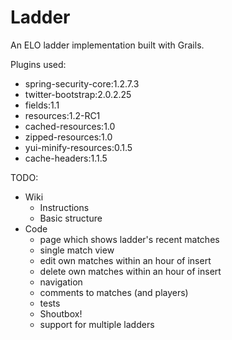 Ladder
======

An ELO ladder implementation built with Grails.

Plugins used:
- spring-security-core:1.2.7.3
- twitter-bootstrap:2.0.2.25
- fields:1.1
- resources:1.2-RC1
- cached-resources:1.0
- zipped-resources:1.0
- yui-minify-resources:0.1.5
- cache-headers:1.1.5


TODO:
- Wiki
  - Instructions
  - Basic structure
- Code
  - page which shows ladder's recent matches
  - single match view
  - edit own matches within an hour of insert
  - delete own matches within an hour of insert
  - navigation
  - comments to matches (and players)
  - tests
  - Shoutbox!
  - support for multiple ladders
